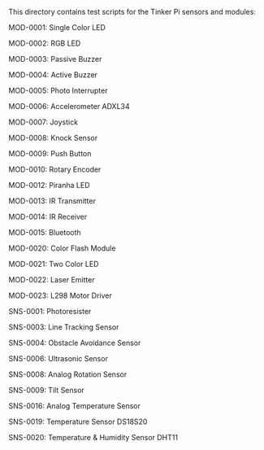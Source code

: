 This directory contains test scripts for the Tinker Pi sensors and modules:

MOD-0001:   Single Color LED

MOD-0002:   RGB LED

MOD-0003:   Passive Buzzer

MOD-0004:   Active Buzzer

MOD-0005:   Photo Interrupter

MOD-0006:   Accelerometer ADXL34

MOD-0007:   Joystick

MOD-0008:   Knock Sensor

MOD-0009:   Push Button

MOD-0010:   Rotary Encoder

MOD-0012:   Piranha LED

MOD-0013:   IR Transmitter

MOD-0014:   IR Receiver

MOD-0015:   Bluetooth

MOD-0020:   Color Flash Module

MOD-0021:   Two Color LED

MOD-0022:   Laser Emitter

MOD-0023:   L298 Motor Driver

SNS-0001:   Photoresister

SNS-0003:   Line Tracking Sensor

SNS-0004:   Obstacle Avoidance Sensor

SNS-0006:   Ultrasonic Sensor

SNS-0008:   Analog Rotation Sensor

SNS-0009:   Tilt Sensor

SNS-0016:   Analog Temperature Sensor

SNS-0019:   Temperature Sensor DS18S20

SNS-0020:   Temperature & Humidity Sensor DHT11













